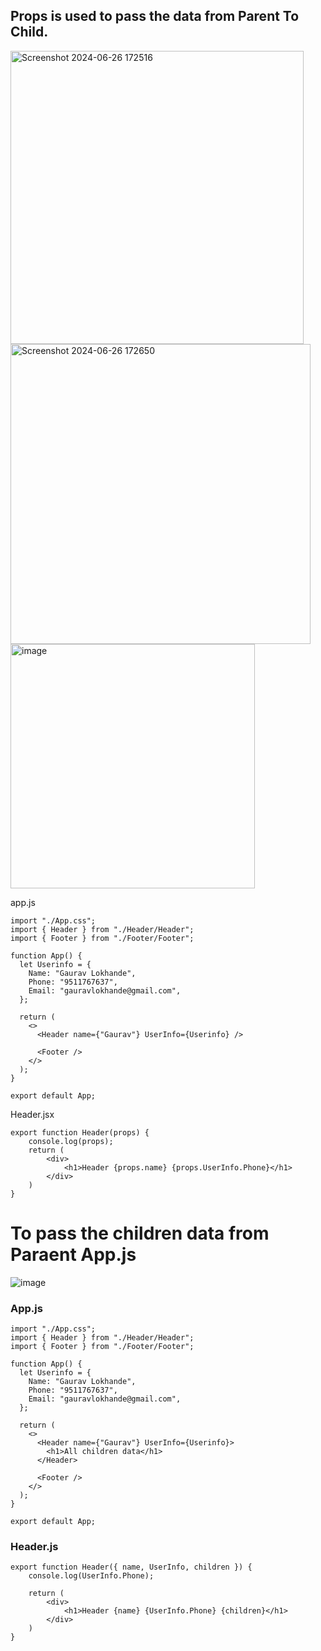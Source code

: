 ## Props is used to pass the data from Parent To Child.

<img width="469" alt="Screenshot 2024-06-26 172516" src="https://github.com/gauravxlokhande/React-JS-Documentation/assets/119065314/bcb64d1e-5afe-4a4a-8055-1b1eb4172a80">
<img width="480" alt="Screenshot 2024-06-26 172650" src="https://github.com/gauravxlokhande/React-JS-Documentation/assets/119065314/9d1cc7f9-4f1d-4805-8383-9bd634a17930">
<img width="391" alt="image" src="https://github.com/gauravxlokhande/React-JS-Documentation/assets/119065314/bd212e3a-2165-4719-83e2-a9be2d298ba5">

app.js
```
import "./App.css";
import { Header } from "./Header/Header";
import { Footer } from "./Footer/Footer";

function App() {
  let Userinfo = {
    Name: "Gaurav Lokhande",
    Phone: "9511767637",
    Email: "gauravlokhande@gmail.com",
  };

  return (
    <>
      <Header name={"Gaurav"} UserInfo={Userinfo} />

      <Footer />
    </>
  );
}

export default App;
```


Header.jsx
```
export function Header(props) {
    console.log(props);
    return (
        <div>
            <h1>Header {props.name} {props.UserInfo.Phone}</h1>
        </div>
    )
}
```

# To pass the children data from Paraent App.js
![image](https://github.com/gauravxlokhande/React-JS-Documentation/assets/119065314/63ec783e-6da4-48b5-9bf5-879ef7dc8cbb)

### App.js
```
import "./App.css";
import { Header } from "./Header/Header";
import { Footer } from "./Footer/Footer";

function App() {
  let Userinfo = {
    Name: "Gaurav Lokhande",
    Phone: "9511767637",
    Email: "gauravlokhande@gmail.com",
  };

  return (
    <>
      <Header name={"Gaurav"} UserInfo={Userinfo}>
        <h1>All children data</h1>
      </Header>

      <Footer />
    </>
  );
}

export default App;

```
### Header.js
```
export function Header({ name, UserInfo, children }) {
    console.log(UserInfo.Phone);

    return (
        <div>
            <h1>Header {name} {UserInfo.Phone} {children}</h1>
        </div>
    )
}
```

